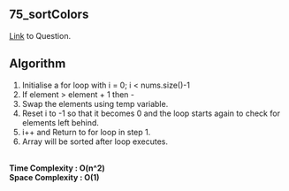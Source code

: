 ## 75_sortColors
[Link](https://leetcode.com/problems/sort-colors/) to Question.

## Algorithm
1. Initialise a for loop with  i = 0; i < nums.size()-1
2. If element > element + 1 then -
3. Swap the elements using temp variable.
4. Reset i to -1 so that it becomes 0 and the loop starts again to check for elements left behind.
5. i++ and Return to for loop in step 1.
6. Array will be sorted after loop executes.

<br>
<b>Time Complexity : O(n^2)</b>
<br>
<b>Space Complexity : O(1)</b>